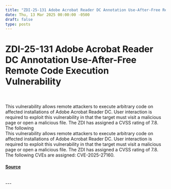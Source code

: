 ```yaml
---
title: "ZDI-25-131 Adobe Acrobat Reader DC Annotation Use-After-Free Remote Code Execution Vulnerability"
date: Thu, 13 Mar 2025 00:00:00 -0500
draft: false
type: posts
---
```

# ZDI-25-131 Adobe Acrobat Reader DC Annotation Use-After-Free Remote Code Execution Vulnerability

<br/>

<br/>
This vulnerability allows remote attackers to execute arbitrary code on affected installations of Adobe Acrobat Reader DC. User interaction is required to exploit this vulnerability in that the target must visit a malicious page or open a malicious file. The ZDI has assigned a CVSS rating of 7.8. The following
<br/>
This vulnerability allows remote attackers to execute arbitrary code on affected installations of Adobe Acrobat Reader DC. User interaction is required to exploit this vulnerability in that the target must visit a malicious page or open a malicious file. The ZDI has assigned a CVSS rating of 7.8. The following CVEs are assigned: CVE-2025-27160.

#### [Source](http://www.zerodayinitiative.com/advisories/ZDI-25-131/)

<br/>
---
